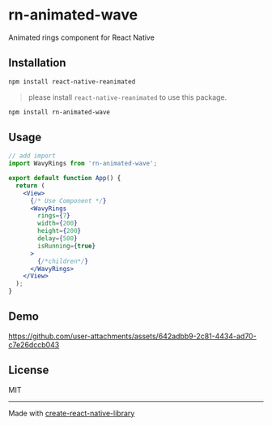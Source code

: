 # rn-animated-wave

Animated rings component for React Native

## Installation

```sh
npm install react-native-reanimated
```
> please install `react-native-reanimated` to use this package.

```sh
npm install rn-animated-wave
```

## Usage

```jsx
// add import
import WavyRings from 'rn-animated-wave';

export default function App() {
  return (
    <View>
      {/* Use Component */}
      <WavyRings
        rings={7}
        width={200}
        height={200}
        delay={500}
        isRunning={true}
      >
        {/*children*/}
      </WavyRings>
    </View>
  );
}
```

## Demo
https://github.com/user-attachments/assets/642adbb9-2c81-4434-ad70-c7e26dccb043


## License

MIT

---

Made with [create-react-native-library](https://github.com/callstack/react-native-builder-bob)
